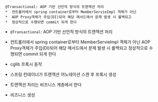	 @Transactional: AOP 기반 선언적 방식의 트랜잭션 처리 
	 *  컨트롤러에서 spring container로부터 MemberServieImpl 객체가 아닌
	 *  AOP Proxy객체가 주입(DI)되어 해당 메서드에서 문제 발생 시 롤백되고
	 *  정상적으로 수행되면 commit 되게 한다

- `@Transactional`: AOP 기반 선언적 방식의 트랜잭션 처리 
- 컨트롤러에서 spring container로부터 MemberServieImpl 객체가 아닌 AOP Proxy객체가 주입(DI)되어 해당 메서드에서 문제 발생 시 롤백되고 정상적으로 수행되면 commit 되게 한다

- cglib 프록시 동작
- 스프링 컨테이너가 트랜잭션 어노테이션 스캔 후 프록시 생성
- 트랜잭션 처리는 비즈니스 계층에서 한다

- 비즈니스 생성